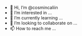 - 👋 Hi, I’m @cosmincaliin
- 👀 I’m interested in ...
- 🌱 I’m currently learning ...
- 💞️ I’m looking to collaborate on ...
- 📫 How to reach me ...

<!---
cosmincaliin/cosmincaliin is a ✨ special ✨ repository because its `README.md` (this file) appears on your GitHub profile.
You can click the Preview link to take a look at your changes.
--->
